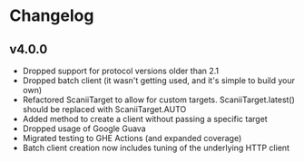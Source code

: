 # Changelog

## v4.0.0
* Dropped support for protocol versions older than 2.1
* Dropped batch client (it wasn't getting used, and it's simple to build your own)
* Refactored ScaniiTarget to allow for custom targets. ScaniiTarget.latest() should be replaced with ScaniiTarget.AUTO
* Added method to create a client without passing a specific target
* Dropped usage of Google Guava
* Migrated testing to GHE Actions (and expanded coverage)
* Batch client creation now includes tuning of the underlying HTTP client 
